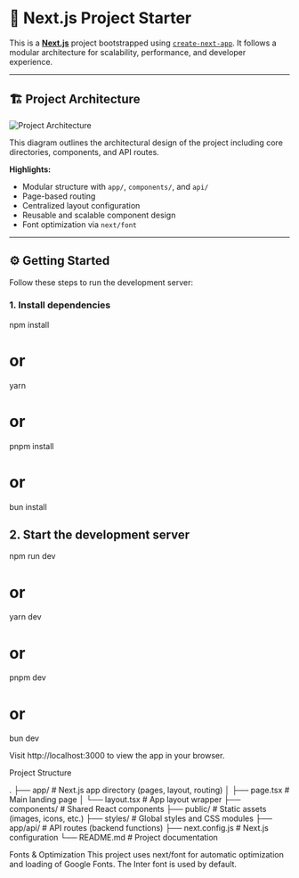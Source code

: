 # 🚀 Next.js Project Starter

This is a **[Next.js](https://nextjs.org/)** project bootstrapped using [`create-next-app`](https://github.com/vercel/next.js/tree/canary/packages/create-next-app). It follows a modular architecture for scalability, performance, and developer experience.

---

## 🏗️ Project Architecture

![Project Architecture](https://github.com/user-attachments/assets/8c19c2a0-16a9-4773-aab4-84cb3082980e)

This diagram outlines the architectural design of the project including core directories, components, and API routes.

**Highlights:**
- Modular structure with `app/`, `components/`, and `api/`
- Page-based routing
- Centralized layout configuration
- Reusable and scalable component design
- Font optimization via `next/font`

---

## ⚙️ Getting Started

Follow these steps to run the development server:

### 1. Install dependencies

npm install
# or
yarn
# or
pnpm install
# or
bun install

## 2. Start the development server

npm run dev
# or
yarn dev
# or
pnpm dev
# or
bun dev

Visit http://localhost:3000 to view the app in your browser.

Project Structure

.
├── app/                # Next.js app directory (pages, layout, routing)
│   ├── page.tsx        # Main landing page
│   └── layout.tsx      # App layout wrapper
├── components/         # Shared React components
├── public/             # Static assets (images, icons, etc.)
├── styles/             # Global styles and CSS modules
├── app/api/            # API routes (backend functions)
├── next.config.js      # Next.js configuration
└── README.md           # Project documentation

Fonts & Optimization
This project uses next/font for automatic optimization and loading of Google Fonts. The Inter font is used by default.

